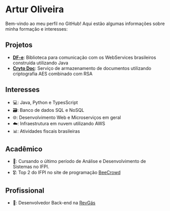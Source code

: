 # Artur Oliveira

Bem-vindo ao meu perfil no GitHub! Aqui estão algumas informações sobre minha formação e interesses:

## Projetos
- [**DF-e**](https://github.com/artur-oliveira/dfe): Biblioteca para comunicação com os WebServices brasileiros construída utilizando Java
- [**Cryto Doc**](https://github.com/artur-oliveira/crypto-doc): Serviço de armazenamento de documentos utilizando criptografia AES combinado com RSA

## Interesses
- 💻: Java, Python e TypesScript
- 🗃️: Banco de dados SQL e NoSQL
- 🌐: Desenvolvimento Web e Microserviços em geral
- ☁️: Infraestrutura em nuvem utilizando AWS
- 📊: Atividades fiscais brasileiras


## Acadêmico

- 🔭: Cursando o último período de Análise e Desenvolvimento de Sistemas no IFPI.
- 🎖️: Top 2 do IFPI no site de programação [BeeCrowd](https://www.beecrowd.com.br/judge/pt/users/university/ifpi-geral)

## Profissional
- 💼: Desenvolvedor Back-end na [RevGás](https://revgas.com)
